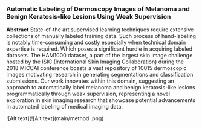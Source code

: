 ### Automatic Labeling of Dermoscopy Images of Melanoma and Benign Keratosis-like Lesions Using Weak Supervision

**Abstract**
 State-of-the art supervised learning techniques require extensive collections of manually labeled training data. Such process of hand-labeling is notably time-consuming and costly especially when technical domain expertise is required. Which poses a significant hurdle in acquiring labeled datasets. The HAM1000 dataset, a part of the largest skin image challenge hosted by the ISIC (International Skin Imaging Collaboration) during the 2018 MICCAI conference boasts a vast repository of 10015 dermoscopic images motivating research in generating segmentations and classification submissions. Our work innovates within this domain, suggesting an approach to automatically label melanoma and benign keratosis-like lesions programmatically  through weak supervision, representing a novel exploration in skin imaging research that showcase potential advancements in automated labeling of medical imaging data.

![Alt text](![Alt text](main/method .png)
